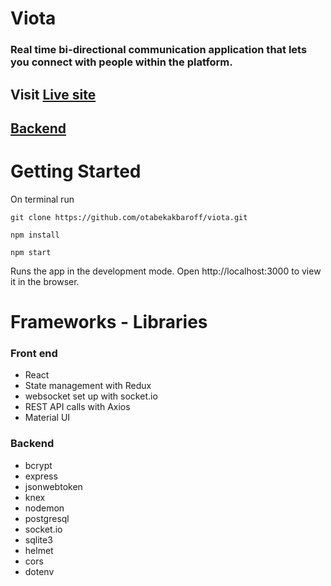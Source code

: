 # Viota

### Real time bi-directional communication application that lets you connect with people within the platform. 

## Visit [Live site](https://viota.netlify.app/)

## [Backend](https://github.com/otabekakbaroff/viota_backend)


# Getting Started

On terminal run 
```
git clone https://github.com/otabekakbaroff/viota.git
```
```
npm install
```
```
npm start
```
Runs the app in the development mode.
Open http://localhost:3000 to view it in the browser.

# Frameworks - Libraries

### Front end

- React
- State management with Redux
- websocket set up with socket.io
- REST API calls with Axios
- Material UI

### Backend

- bcrypt
- express
- jsonwebtoken
- knex
- nodemon
- postgresql
- socket.io
- sqlite3
- helmet
- cors
- dotenv





